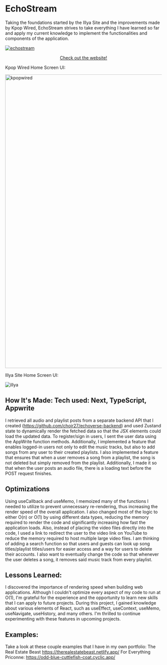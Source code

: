 # EchoStream

Taking the foundations started by the Illya Site and the improvements made by Kpop Wired, EchoStream strives to take everything I have learned so far and apply my current knowledge to implement the functionalities and components of the application.

<a href = "https://echostream.netlify.app/">
 
 ![echostream](https://github.com/choir27/EchoStream/assets/66279068/c98a1dd1-e1e8-4470-a1f3-84744de91da2)
 
</a>

<div align = "center"><a href = "https://echostream.netlify.app/">Check out the website!</a></div>

Kpop Wired Home Screen UI:

<img width="941" alt="kpopwired" src="https://github.com/choir27/EchoStream/assets/66279068/12a746b3-a3a2-458b-8684-ae230e454d4c">

Illya Site Home Screen UI:

![illya](https://github.com/choir27/EchoStream/assets/66279068/a62001f2-c47e-471e-959a-f67ecd93fcf7)

## How It's Made: Tech used: Next, TypeScript, Appwrite

I retrieved all audio and playlist posts from a separate backend API that I created (https://github.com/choir27/echoverse-backend) and used Zustand state to dynamically render the fetched data so that the JSX elements could load the updated data. To register/sign in users, I sent the user data using the AppWrite function methods.  Additionally, I implemented a feature that enables logged-in users not only to edit the music tracks, but also to add songs from any user to their created playlists.  I also implemented a feature that ensures that when a user removes a song from a playlist, the song is not deleted but simply removed from the playlist.  Additionally, I made it so that when the user posts an audio file, there is a loading text before the POST request finishes.

 ## Optimizations 
 
Using useCallback and useMemo, I memoized many of the functions I needed to utilize to prevent unnecessary re-rendering, thus increasing the render speed of the overall application.  I also changed most of the logic to either O(n) or O(1) by using different data types, reducing the memory required to render the code and significantly increasing how fast the application loads.  Also, instead of placing the video files directly into the code, I used a link to redirect the user to the video link on YouTube to reduce the memory required to host multiple large video files.  I am thinking of adding a search function so that users and guests can look up song titles/playlist titles/users for easier access and a way for users to delete their accounts.  I also want to eventually change the code so that whenever the user deletes a song, it removes said music track from every playlist.

## Lessons Learned: 

I discovered the importance of rendering speed when building web applications. Although I couldn't optimize every aspect of my code to run at O(1), I'm grateful for the experience and the opportunity to learn new skills that I can apply to future projects. During this project, I gained knowledge about various elements of React, such as useEffect, useContext, useMemo, useNavigate, useHistory, and many others. I'm thrilled to continue experimenting with these features in upcoming projects.

## Examples: 
Take a look at these couple examples that I have in my own portfolio: The Real Estate Beast https://therealestatebeast.netlify.app/ For Everything Priconne: https://odd-blue-cuttlefish-coat.cyclic.app/






